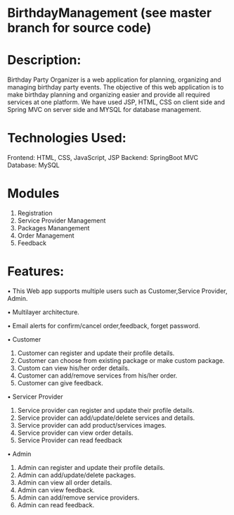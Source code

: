 # BirthdayManagement (see master branch for source code)

# Description:
Birthday Party Organizer is a web application for planning, organizing and managing birthday party events. 
The objective of this web application is to make birthday planning and organizing easier and provide all required services at one platform.
We have used JSP, HTML, CSS on client side and Spring MVC on server side and MYSQL for database management.

# Technologies Used:
Frontend: HTML, CSS, JavaScript, JSP
Backend: SpringBoot MVC
Database: MySQL

# Modules 
1.	Registration 
2.	Service Provider Management
3.	Packages Manangement
4.	Order Management 
5.	Feedback 


# Features:
• This Web app supports multiple users such as Customer,Service Provider, Admin.

• Multilayer architecture.

• Email alerts for confirm/cancel order,feedback, forget password.

• Customer
1.	Customer can register and update their profile details.
2.	Customer can choose from existing package or make custom package.
3.	Custom can view his/her order details.
4.	Customer can add/remove services from his/her order.
5.	Customer can give feedback.

• Servicer Provider
1.	Service provider can register and update their profile details.
2.	Service provider can add/update/delete services and details.
3.	Service provider can add product/services images.
4.	Service provider can view order details.
5.	Service Provider can read feedback

• Admin 
1.	Admin can register and update their profile details.
2.	Admin can add/update/delete packages.
3.	Admin can view all order details.
4.	Admin can view feedback.
5.	Admin can add/remove service providers. 
6.	Admin can read feedback.

